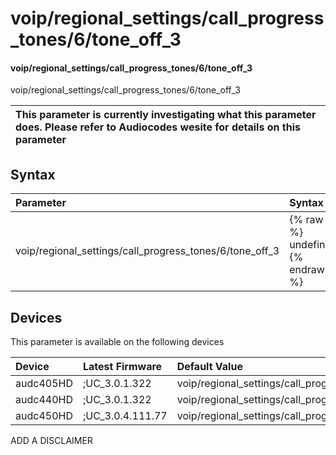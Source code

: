 ﻿---
description: voip/regional_settings/call_progress_tones/6/tone_off_3
search: false
---

# voip/regional_settings/call_progress_tones/6/tone_off_3

#### voip/regional_settings/call_progress_tones/6/tone_off_3

voip/regional_settings/call_progress_tones/6/tone_off_3


| This parameter is currently investigating what this parameter does. Please refer to Audiocodes wesite for details on this parameter | 
| :--- |

## Syntax
| Parameter | Syntax |
| :--- | :--- |
|voip/regional_settings/call_progress_tones/6/tone_off_3 | {% raw %} undefined {% endraw %}|

## Devices
This parameter is available on the following devices

| Device | Latest Firmware | Default Value |
|:---|:---|:---|
| audc405HD | ;UC_3.0.1.322 | voip/regional_settings/call_progress_tones/6/tone_off_3=0 
| audc440HD | ;UC_3.0.1.322 | voip/regional_settings/call_progress_tones/6/tone_off_3=0 
| audc450HD | ;UC_3.0.4.111.77 | voip/regional_settings/call_progress_tones/6/tone_off_3=0 

ADD A DISCLAIMER
